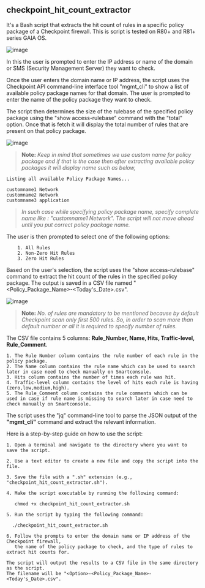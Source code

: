 ## checkpoint_hit_count_extractor

It's a Bash script that extracts the hit count of rules in a specific policy package of a Checkpoint firewall. This is script is tested on R80+ and R81+ series GAIA OS.

![image](https://user-images.githubusercontent.com/75925433/222898437-29805e89-d623-40dd-aba3-ebc0d5cbf82a.png)

In this the user is prompted to enter the IP address or name of the domain or SMS (Security Management Server) they want to check.

Once the user enters the domain name or IP address, the script uses the Checkpoint API command-line interface tool "mgmt_cli" to show a list of available policy package names for that domain. The user is prompted to enter the name of the policy package they want to check.

The script then determines the size of the rulebase of the specified policy package using the "show access-rulebase" command with the "total" option. Once that is fetch it will display the total number of rules that are present on that policy package.

![image](https://user-images.githubusercontent.com/75925433/222899373-f9338f98-c762-4e71-8fdd-15cfcbb3521b.png)

> **Note:**
    *Keep in mind that sometimes we use custom name for policy package and if that is the case then after extracting available policy packages it will display name such as below,*

```
Listing all available Policy Package Names...

customname1 Network
customname2 Network
customname3 application
```
> *In such case while specifying policy package name, specify complete name like : "customname1 Network".* 
> *The script will not move ahead until you put correct policy package name.*

The user is then prompted to select one of the following options:

```
    1. All Rules
    2. Non-Zero Hit Rules
    3. Zero Hit Rules
```
Based on the user's selection, the script uses the "show access-rulebase" command to extract the hit count of the rules in the specified policy package. The output is saved in a CSV file named "<Policy_Package_Name>-<Today's_Date>.csv".

![image](https://user-images.githubusercontent.com/75925433/222902245-aa86a526-7298-4c0f-b870-73ca71fca778.png)

> **Note:**
    *No. of rules are mandatory to be mentioned because by default Checkpoint scan only first 500 rules. So, in order to scan more than default number or all it is required to specify number of rules.*

The CSV file contains 5 columns: **Rule_Number, Name, Hits, Traffic-level, Rule_Comment**. 

```
1. The Rule Number column contains the rule number of each rule in the policy package.
2. The Name column contains the rule name which can be used to search later in case need to check manually on Smartconsole.
3. Hits column contains the number of times each rule was hit.
4. Traffic-level column contains the level of hits each rule is having (zero,low,medium,high).
5. The Rule_Comment column contains the rule comments which can be used in case if rule name is missing to search later in case need to check manually on Smartconsole.
```

The script uses the "jq" command-line tool to parse the JSON output of the **"mgmt_cli"** command and extract the relevant information.

Here is a step-by-step guide on how to use the script:

    1. Open a terminal and navigate to the directory where you want to save the script.

    2. Use a text editor to create a new file and copy the script into the file.

    3. Save the file with a ".sh" extension (e.g., "checkpoint_hit_count_extractor.sh").

    4. Make the script executable by running the following command:
    
       chmod +x checkpoint_hit_count_extractor.sh

    5. Run the script by typing the following command:
  
      ./checkpoint_hit_count_extractor.sh
      
    6. Follow the prompts to enter the domain name or IP address of the Checkpoint firewall, 
       the name of the policy package to check, and the type of rules to extract hit counts for.

    The script will output the results to a CSV file in the same directory as the script. 
    The filename will be "<Option>-<Policy_Package_Name>-<Today's_Date>.csv".

